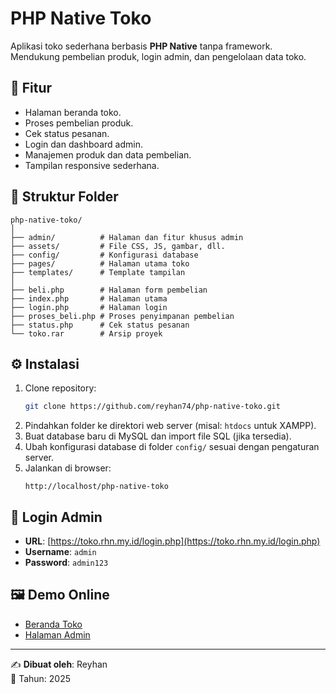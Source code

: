 # PHP Native Toko

Aplikasi toko sederhana berbasis **PHP Native** tanpa framework.  
Mendukung pembelian produk, login admin, dan pengelolaan data toko.

## 📌 Fitur
- Halaman beranda toko.
- Proses pembelian produk.
- Cek status pesanan.
- Login dan dashboard admin.
- Manajemen produk dan data pembelian.
- Tampilan responsive sederhana.

## 📂 Struktur Folder
```
php-native-toko/
│
├── admin/          # Halaman dan fitur khusus admin
├── assets/         # File CSS, JS, gambar, dll.
├── config/         # Konfigurasi database
├── pages/          # Halaman utama toko
├── templates/      # Template tampilan
│
├── beli.php        # Halaman form pembelian
├── index.php       # Halaman utama
├── login.php       # Halaman login
├── proses_beli.php # Proses penyimpanan pembelian
├── status.php      # Cek status pesanan
└── toko.rar        # Arsip proyek
```

## ⚙️ Instalasi
1. Clone repository:
   ```bash
   git clone https://github.com/reyhan74/php-native-toko.git
   ```
2. Pindahkan folder ke direktori web server (misal: `htdocs` untuk XAMPP).
3. Buat database baru di MySQL dan import file SQL (jika tersedia).
4. Ubah konfigurasi database di folder `config/` sesuai dengan pengaturan server.
5. Jalankan di browser:
   ```
   http://localhost/php-native-toko
   ```

## 🔑 Login Admin
- **URL**: [https://toko.rhn.my.id/login.php](https://toko.rhn.my.id/login.php)  
- **Username**: `admin`  
- **Password**: `admin123`

## 🖼️ Demo Online
- [Beranda Toko](https://toko.rhn.my.id/)  
- [Halaman Admin](https://toko.rhn.my.id/admin)

---

✍️ **Dibuat oleh**: Reyhan  
📅 Tahun: 2025
